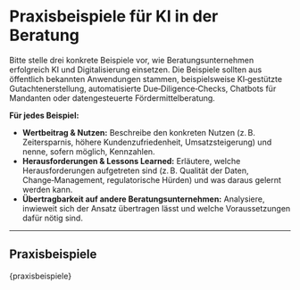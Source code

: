 # Praxisbeispiele für KI in der Beratung

Bitte stelle drei konkrete Beispiele vor, wie Beratungsunternehmen erfolgreich KI und Digitalisierung einsetzen.  Die Beispiele sollten aus öffentlich bekannten Anwendungen stammen, beispielsweise KI‑gestützte Gutachtenerstellung, automatisierte Due‑Diligence‑Checks, Chatbots für Mandanten oder datengesteuerte Fördermittelberatung.

**Für jedes Beispiel:**

* **Wertbeitrag & Nutzen:** Beschreibe den konkreten Nutzen (z. B. Zeitersparnis, höhere Kundenzufriedenheit, Umsatzsteigerung) und nenne, sofern möglich, Kennzahlen.
* **Herausforderungen & Lessons Learned:** Erläutere, welche Herausforderungen aufgetreten sind (z. B. Qualität der Daten, Change‑Management, regulatorische Hürden) und was daraus gelernt werden kann.
* **Übertragbarkeit auf andere Beratungsunternehmen:** Analysiere, inwieweit sich der Ansatz übertragen lässt und welche Voraussetzungen dafür nötig sind.

---

## Praxisbeispiele

{praxisbeispiele}